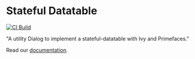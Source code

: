 # Stateful Datatable

[![CI Build](https://github.com/axonivy-market/stateful-datatable-demo/actions/workflows/ci.yml/badge.svg)](https://github.com/axonivy-market/stateful-datatable-demo/actions/workflows/ci.yml)

"A utility Dialog to implement a stateful-datatable with Ivy and Primefaces."

Read our [documentation](stateful-datatable-product/README.md).
